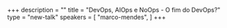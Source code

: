 +++
description = ""
title = "DevOps, AIOps e NoOps - O fim do DevOps?"
type = "new-talk"
speakers = [
        "marco-mendes",
]
+++